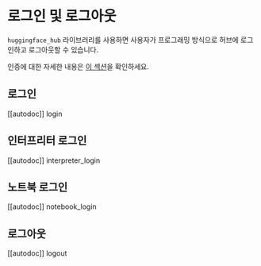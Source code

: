 <!--⚠️ Note that this file is in Markdown but contain specific syntax for our doc-builder (similar to MDX) that may not be
rendered properly in your Markdown viewer.
-->

# 로그인 및 로그아웃

`huggingface_hub` 라이브러리를 사용하면 사용자가 프로그래밍 방식으로 허브에 로그인하고 로그아웃할 수 있습니다.

인증에 대한 자세한 내용은 [이 섹션](../quick-start#authentication)을 확인하세요.


## 로그인

[[autodoc]] login

## 인터프리터 로그인 

[[autodoc]] interpreter_login

## 노트북 로그인

[[autodoc]] notebook_login

## 로그아웃

[[autodoc]] logout
